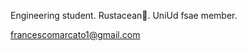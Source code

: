Engineering student. 
Rustacean:crab:. 
UniUd fsae member.

francescomarcato1@gmail.com

<!---
Marcato0o/Marcato0o is a ✨ special ✨ repository because its `README.md` (this file) appears on your GitHub profile.
You can click the Preview link to take a look at your changes.
--->
